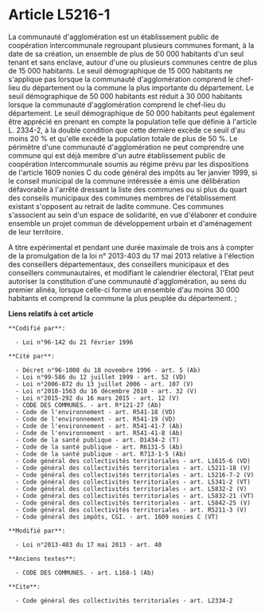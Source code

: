 # Article L5216-1

La communauté d'agglomération est un établissement public de coopération intercommunale regroupant plusieurs communes
formant, à la date de sa création, un ensemble de plus de 50 000 habitants d'un seul tenant et sans enclave, autour d'une ou
plusieurs communes centre de plus de 15 000 habitants. Le seuil démographique de 15 000 habitants ne s'applique pas lorsque
la communauté d'agglomération comprend le chef-lieu du département ou la commune la plus importante du département. Le seuil
démographique de 50 000 habitants est réduit à 30 000 habitants lorsque la communauté d'agglomération comprend le chef-lieu
du département. Le seuil démographique de 50 000 habitants peut également être apprécié en prenant en compte la population
telle que définie à l'article L. 2334-2, à la double condition que cette dernière excède ce seuil d'au moins 20 % et qu'elle
excède la population totale de plus de 50 %. Le périmètre d'une communauté d'agglomération ne peut comprendre une commune qui
est déjà membre d'un autre établissement public de coopération intercommunale soumis au régime prévu par les dispositions de
l'article 1609 nonies C du code général des impôts au 1er janvier 1999, si le conseil municipal de la commune intéressée a
émis une délibération défavorable à l'arrêté dressant la liste des communes ou si plus du quart des conseils municipaux des
communes membres de l'établissement existant s'opposent au retrait de ladite commune. Ces communes s'associent au sein d'un
espace de solidarité, en vue d'élaborer et conduire ensemble un projet commun de développement urbain et d'aménagement de
leur territoire.

A titre expérimental et pendant une durée maximale de trois ans à compter de la promulgation de la loi n° 2013-403 du 17 mai
2013 relative à l'élection des conseillers départementaux, des conseillers municipaux et des conseillers communautaires, et
modifiant le calendrier électoral, l'Etat peut autoriser la constitution d'une communauté d'agglomération, au sens du premier
alinéa, lorsque celle-ci forme un ensemble d'au moins 30 000 habitants et comprend la commune la plus peuplée du
département.  ;

**Liens relatifs à cet article**

	**Codifié par**:

	  - Loi n°96-142 du 21 février 1996

	**Cité par**:

	  - Décret n°96-1008 du 18 novembre 1996 - art. 5 (Ab)
	  - Loi n°99-586 du 12 juillet 1999 - art. 52 (VD)
	  - Loi n°2006-872 du 13 juillet 2006 - art. 107 (V)
	  - Loi n°2010-1563 du 16 décembre 2010 - art. 32 (V)
	  - Loi n°2015-292 du 16 mars 2015 - art. 12 (V)
	  - CODE DES COMMUNES. - art. R*121-27 (Ab)
	  - Code de l'environnement - art. R541-18 (VD)
	  - Code de l'environnement - art. R541-19 (VD)
	  - Code de l'environnement - art. R541-41-7 (Ab)
	  - Code de l'environnement - art. R541-41-8 (Ab)
	  - Code de la santé publique - art. D1434-2 (T)
	  - Code de la santé publique - art. R6131-5 (Ab)
	  - Code de la santé publique - art. R713-1-5 (Ab)
	  - Code général des collectivités territoriales - art. L1615-6 (VD)
	  - Code général des collectivités territoriales - art. L5211-18 (V)
	  - Code général des collectivités territoriales - art. L5216-7-2 (V)
	  - Code général des collectivités territoriales - art. L5341-2 (VT)
	  - Code général des collectivités territoriales - art. L5832-2 (V)
	  - Code général des collectivités territoriales - art. L5832-21 (VT)
	  - Code général des collectivités territoriales - art. L5842-25 (V)
	  - Code général des collectivités territoriales - art. R5211-3 (V)
	  - Code général des impôts, CGI. - art. 1609 nonies C (VT)

	**Modifié par**:

	  - Loi n°2013-403 du 17 mai 2013 - art. 40

	**Anciens textes**:

	  - CODE DES COMMUNES. - art. L168-1 (Ab)

	**Cite**:

	  - Code général des collectivités territoriales - art. L2334-2
